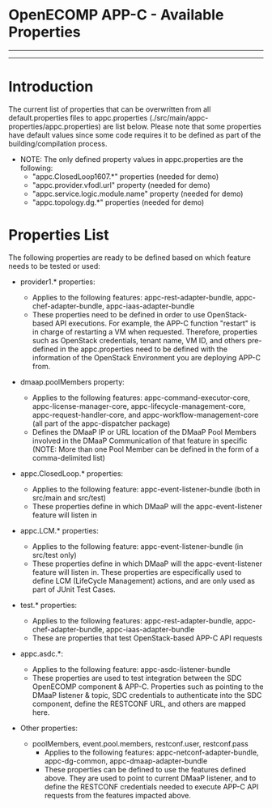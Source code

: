 # OpenECOMP APP-C - Available Properties

---
---

# Introduction

The current list of properties that can be overwritten from all default.properties files to appc.properties (./src/main/appc-properties/appc.properties) are list below. Please note that some properties have default values since some code requires it to be defined as part of the building/compilation process. 

- NOTE: The only defined property values in appc.properties are the following:
    - "appc.ClosedLoop1607.*" properties (needed for demo)
    - "appc.provider.vfodl.url" property (needed for demo)
    - "appc.service.logic.module.name" property (needed for demo)
    - "appc.topology.dg.*" properties (needed for demo)

# Properties List
The following properties are ready to be defined based on which feature needs to be tested or used:

- provider1.* properties:
    - Applies to the following features: appc-rest-adapter-bundle, appc-chef-adapter-bundle, appc-iaas-adapter-bundle
    - These properties need to be defined in order to use OpenStack-based API executions. For example, the APP-C function "restart" is in charge of restarting a VM when requested. Therefore, properties such as OpenStack credentials, tenant name, VM ID, and others pre-defined in the appc.properties need to be defined with the information of the OpenStack Environment you are deploying APP-C from.

- dmaap.poolMembers property:
    - Applies to the following features: appc-command-executor-core, appc-license-manager-core, appc-lifecycle-management-core, appc-request-handler-core, and appc-workflow-management-core (all part of the appc-dispatcher package)
    - Defines the DMaaP IP or URL location of the DMaaP Pool Members involved in the DMaaP Communication of that feature in specific (NOTE: More than one Pool Member can be defined in the form of a comma-delimited list)

- appc.ClosedLoop.* properties:
    - Applies to the following feature: appc-event-listener-bundle (both in src/main and src/test)
    - These properties define in which DMaaP will the appc-event-listener feature will listen in

- appc.LCM.* properties:
    - Applies to the following feature: appc-event-listener-bundle (in src/test only)
    - These properties define in which DMaaP will the appc-event-listener feature will listen in. These properties are especifically used to define LCM (LifeCycle Management) actions, and are only used as part of JUnit Test Cases.

- test.* properties:
    - Applies to the following features: appc-rest-adapter-bundle, appc-chef-adapter-bundle, appc-iaas-adapter-bundle
    - These are properties that test OpenStack-based APP-C API requests

- appc.asdc.*:
    - Applies to the following feature: appc-asdc-listener-bundle
    - These properties are used to test integration between the SDC OpenECOMP component & APP-C. Properties such as pointing to the DMaaP listener & topic, SDC credentials to authenticate into the SDC component, define the RESTCONF URL, and others are mapped here.

- Other properties:
    - poolMembers, event.pool.members, restconf.user, restconf.pass
        - Applies to the following features: appc-netconf-adapter-bundle, appc-dg-common, appc-dmaap-adapter-bundle
        - These properties can be defined to use the features defined above. They are used to point to current DMaaP listener, and to define the RESTCONF credentials needed to execute APP-C API requests from the features impacted above.